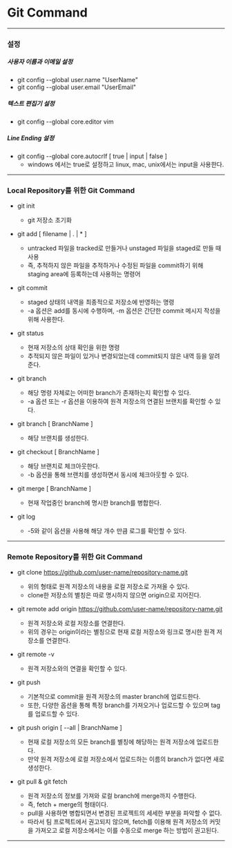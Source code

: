 # Git Command

---

### 설정

##### 사용자 이름과 이메일 설정

- git config --global user.name "UserName" 
- git config --global user.email "UserEmail"



##### 텍스트 편집기 설정

- git config --global core.editor vim



##### Line Ending 설정

- git config --global core.autocrlf [ true | input | false ]
  - windows 에서는 true로 설정하고 linux, mac, unix에서는 input을 사용한다.

---

### Local Repository를 위한 Git Command

- git init
  - git 저장소 초기화



- git add [ filename | . | * ]
  - untracked 파일을 tracked로 만들거나 unstaged 파일을 staged로 만들 때 사용
  - 즉, 추적하지 않은 파일을 추적하거나 수정된 파일을 commit하기 위해 staging area에 등록하는데 사용하는 명령어



- git commit 
  - staged 상태의 내역을 최종적으로 저장소에 반영하는 명령
  - -a 옵션은 add를 동시에 수행하며, -m 옵션은 간단한 commit 메시지 작성을 위해 사용한다.



- git status
  - 현재 저장소의 상태 확인을 위한 명령
  - 추적되지 않은 파일이 있거나 변경되었는데 commit되지 않은 내역 등을 알려준다.



- git branch
  - 해당 명령 자체로는 어떠한 branch가 존재하는지 확인할 수 있다.
  - -a 옵션 또는 -r 옵션을 이용하여 원격 저장소의 연결된 브랜치를 확인할 수 있다.



- git branch [ BranchName ]
  - 해당 브랜치를 생성한다.



- git checkout [ BranchName ]
  - 해당 브랜치로 체크아웃한다.
  - -b 옵션을 통해 브랜치를 생성하면서 동시에 체크아웃할 수 있다.



- git merge [ BranchName ]
  - 현재 작업중인 branch에 명시한 branch를 병합한다.



- git log
  - -5와 같이 옵션을 사용해 해당 개수 만큼 로그를 확인할 수 있다.

---

### Remote Repository를 위한 Git Command

- git clone https://github.com/user-name/repository-name.git
  - 위의 형태로 원격 저장소의 내용을 로컬 저장소로 가져올 수 있다.
  - clone한 저장소의 별칭은 따로 명시하지 않으면 origin으로 지어진다.



- git remote add origin https://github.com/user-name/repository-name.git
  - 원격 저장소와 로컬 저장소를 연결한다.
  - 위의 경우는 origin이라는 별칭으로 현재 로컬 저장소와 링크로 명시한 원격 저장소를 연결한다.



- git remote -v
  - 원격 저장소와의 연결을 확인할 수 있다.



- git push
  - 기본적으로 commit을 원격 저장소의 master branch에 업로드한다.
  - 또한, 다양한 옵션을 통해 특정 branch를 가져오거나 업로드할 수 있으며 tag를 업로드할 수 있다.



- git push origin [ --all | BranchName ]
  - 현재 로컬 저장소의 모든 branch를 별칭에 해당하는 원격 저장소에 업로드한다.
  - 만약 원격 저장소에 로컬 저장소에서 업로드하는 이름의 branch가 없다면 새로 생성한다.



- git pull & git fetch
  - 원격 저장소의 정보를 가져와 로컬 branch에 merge까지 수행한다.
  - 즉, fetch + merge의 형태이다.
  - pull을 사용하면 병합되면서 변경된 프로젝트의 세세한 부분을 파악할 수 없다.
  - 따라서 팀 프로젝트에서 권고되지 않으며, fetch를 이용해 원격 저장소의 커밋을 가져오고 로컬 저장소에서는 이를 수동으로 merge 하는 방법이 권고된다.

---

